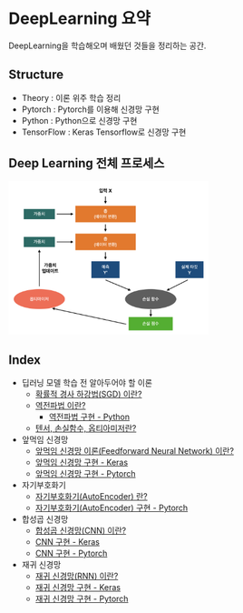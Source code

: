 # DeepLearning 요약 
DeepLearning을 학습해오며 배웠던 것들을 정리하는 공간.

## Structure
- Theory : 이론 위주 학습 정리
- Pytorch : Pytorch를 이용해 신경망 구현
- Python : Python으로 신경망 구현
- TensorFlow : Keras Tensorflow로 신경망 구현

## Deep Learning 전체 프로세스
<img src="Images/dl_simplewholeprocess.png" width="70%">
<br>

## Index
- 딥러닝 모델 학습 전 알아두어야 할 이론
  - [확률적 경사 하강법(SGD) 이란?](Theory/02_StochasticGradientDescent/)
  - [역전파법 이란?](Theory/03_Backpropagation/)
    - [역전파법 구현 - Python](Python/01_Backpropagation_Theory/)
  - [텐서, 손실함수, 옵티아미저란?](TensorFlow/0_dl_math/)
- 앞먹임 신경망
  - [앞먹임 신경망 이론(Feedforward Neural Network) 이란?](Theory/01_FeedforwardNeuralNetwork/)
  - [앞먹임 신경망 구현 - Keras](TensorFlow/1_BasicNeuralNet/)
  - [앞먹임 신경망 구현 - Pytorch](Pytorch/1_MLP/)
- 자기부호화기
  - [자기부호화기(AutoEncoder) 란?](Theory/04_AutoEncoder/)
  - [자기부호화기(AutoEncoder) 구현 - Pytorch](Pytorch/1_MLP/1_AutoEncoder.ipynb)
- 합성곱 신경망
  - [합성곱 신경망(CNN) 이란?](Theory/05_CNN/)
  - [CNN 구현 - Keras](TensorFlow/2_CNN/)
  - [CNN 구현 - Pytorch](Pytorch/2_CNN/)
- 재귀 신경망
  - [재귀 신경망(RNN) 이란?](Theory/06_RNN/)
  - [재귀 신경망 구현 - Keras](TensorFlow/3_RNN/)
  - [재귀 신경망 구현 - Pytorch](Pytorch/3_NLP/)